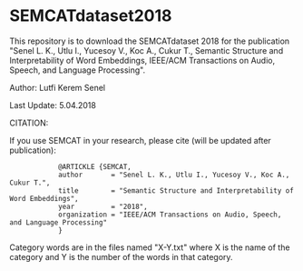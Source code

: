 # SEMCATdataset2018
This repository is to download the SEMCATdataset 2018 for the publication "Senel L. K., Utlu I., Yucesoy V., Koc A., Cukur T., Semantic Structure and Interpretability of Word Embeddings, IEEE/ACM Transactions on Audio, Speech, and Language Processing".

 Author: Lutfi Kerem Senel

 Last Update: 5.04.2018

 CITATION:
 
 If you use SEMCAT in your research, please cite (will be updated after publication):

                @ARTICKLE {SEMCAT,
                author       = "Senel L. K., Utlu I., Yucesoy V., Koc A., Cukur T.",
                title        = "Semantic Structure and Interpretability of Word Embeddings",
                year         = "2018",
                organization = "IEEE/ACM Transactions on Audio, Speech, and Language Processing"
                }


Category words are in the files named "X-Y.txt" where X is the name of the category and Y is the number of the words in that category. 

